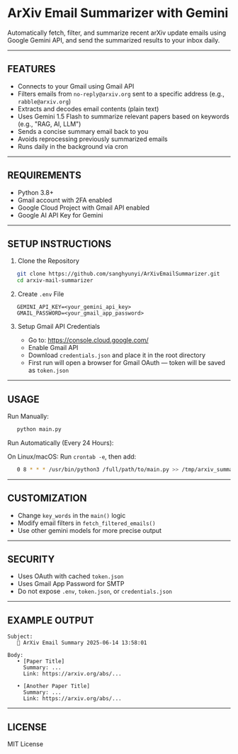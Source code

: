 ArXiv Email Summarizer with Gemini
==================================

Automatically fetch, filter, and summarize recent arXiv update emails using Google Gemini API, and send the summarized results to your inbox daily.

----------------------------------
FEATURES
----------------------------------

- Connects to your Gmail using Gmail API
- Filters emails from `no-reply@arxiv.org` sent to a specific address (e.g., `rabble@arxiv.org`)
- Extracts and decodes email contents (plain text)
- Uses Gemini 1.5 Flash to summarize relevant papers based on keywords (e.g., "RAG, AI, LLM")
- Sends a concise summary email back to you
- Avoids reprocessing previously summarized emails
- Runs daily in the background via cron

----------------------------------
REQUIREMENTS
----------------------------------

- Python 3.8+
- Gmail account with 2FA enabled
- Google Cloud Project with Gmail API enabled
- Google AI API Key for Gemini

----------------------------------
SETUP INSTRUCTIONS
----------------------------------

1. Clone the Repository

```bash
   git clone https://github.com/sanghyunyi/ArXivEmailSummarizer.git
   cd arxiv-mail-summarizer
```

2. Create `.env` File

```env
   GEMINI_API_KEY=<your_gemini_api_key>
   GMAIL_PASSWORD=<your_gmail_app_password>
```

3. Setup Gmail API Credentials

   - Go to: https://console.cloud.google.com/
   - Enable Gmail API
   - Download `credentials.json` and place it in the root directory
   - First run will open a browser for Gmail OAuth — token will be saved as `token.json`

----------------------------------
USAGE
----------------------------------

Run Manually:

```bash
   python main.py
```

Run Automatically (Every 24 Hours):

   On Linux/macOS:
   Run `crontab -e`, then add:

```bash
   0 8 * * * /usr/bin/python3 /full/path/to/main.py >> /tmp/arxiv_summary.log 2>&1
```
----------------------------------
CUSTOMIZATION
----------------------------------

- Change `key_words` in the `main()` logic
- Modify email filters in `fetch_filtered_emails()`
- Use other gemini models for more precise output

----------------------------------
SECURITY
----------------------------------

- Uses OAuth with cached `token.json`
- Uses Gmail App Password for SMTP
- Do not expose `.env`, `token.json`, or `credentials.json`

----------------------------------
EXAMPLE OUTPUT
----------------------------------
```text
Subject:
   🧠 ArXiv Email Summary 2025-06-14 13:58:01

Body:
   • [Paper Title]
     Summary: ...
     Link: https://arxiv.org/abs/...

   • [Another Paper Title]
     Summary: ...
     Link: https://arxiv.org/abs/...
```
----------------------------------
LICENSE
----------------------------------

MIT License
